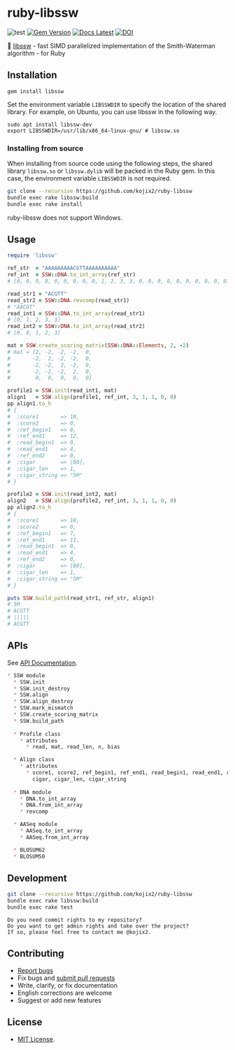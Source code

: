 # ruby-libssw

![test](https://github.com/kojix2/ruby-libssw/workflows/CI/badge.svg)
[![Gem Version](https://img.shields.io/gem/v/libssw?color=brightgreen)](https://rubygems.org/gems/libssw)
[![Docs Latest](https://img.shields.io/badge/docs-latest-blue.svg)](https://rubydoc.info/gems/libssw)
[![DOI](https://zenodo.org/badge/328163622.svg)](https://zenodo.org/badge/latestdoi/328163622)

:checkered_flag: [libssw](https://github.com/mengyao/Complete-Striped-Smith-Waterman-Library) - fast SIMD parallelized implementation of the Smith-Waterman algorithm - for Ruby

## Installation

```ssh
gem install libssw
```

Set the environment variable `LIBSSWDIR` to specify the location of the shared library.
For example, on Ubuntu, you can use libssw in the following way.

```
sudo apt install libssw-dev
export LIBSSWDIR=/usr/lib/x86_64-linux-gnu/ # libssw.so
```

### Installing from source

When installing from source code using the following steps, the shared library `libssw.so` or `libssw.dylib` will be packed in the Ruby gem. In this case, the environment variable `LIBSSWDIR` is not required. 

```sh
git clone --recursive https://github.com/kojix2/ruby-libssw
bundle exec rake libssw:build
bundle exec rake install
```

ruby-libssw does not support Windows.

## Usage

```ruby
require 'libssw'

ref_str  = "AAAAAAAAACGTTAAAAAAAAAA"
ref_int  = SSW::DNA.to_int_array(ref_str) 
# [0, 0, 0, 0, 0, 0, 0, 0, 0, 1, 2, 3, 3, 0, 0, 0, 0, 0, 0, 0, 0, 0, 0]

read_str1 = "ACGTT"
read_str2 = SSW::DNA.revcomp(read_str1)
# "AACGT"
read_int1 = SSW::DNA.to_int_array(read_str1)
# [0, 1, 2, 3, 3]
read_int2 = SSW::DNA.to_int_array(read_str2)
# [0, 0, 1, 2, 3]

mat = SSW.create_scoring_matrix(SSW::DNA::Elements, 2, -2)
# mat = [2, -2, -2, -2,  0,
#       -2,  2, -2, -2,  0,
#       -2, -2,  2, -2,  0,
#       -2, -2, -2,  2,  0,
#        0,  0,  0,  0,  0]

profile1 = SSW.init(read_int1, mat)
align1   = SSW.align(profile1, ref_int, 3, 1, 1, 0, 0)
pp align1.to_h
# {
#  :score1       => 10,
#  :score2       => 0,
#  :ref_begin1   => 8,
#  :ref_end1     => 12,
#  :read_begin1  => 0,
#  :read_end1    => 4,
#  :ref_end2     => 0,
#  :cigar        => [80],
#  :cigar_len    => 1,
#  :cigar_string => "5M"
# }

profile2 = SSW.init(read_int2, mat)
align2   = SSW.align(profile2, ref_int, 3, 1, 1, 0, 0)
pp align2.to_h
# {
#  :score1       => 10,
#  :score2       => 0,
#  :ref_begin1   => 7,
#  :ref_end1     => 11,
#  :read_begin1  => 0,
#  :read_end1    => 4,
#  :ref_end2     => 0,
#  :cigar        => [80],
#  :cigar_len    => 1,
#  :cigar_string => "5M"
# }

puts SSW.build_path(read_str1, ref_str, align1)
# 5M
# ACGTT
# |||||
# ACGTT
```

## APIs

See [API Documentation](https://rubydoc.info/gems/libssw).

```markdown
* SSW module
  * SSW.init
  * SSW.init_destroy
  * SSW.align
  * SSW.align_destroy
  * SSW.mark_mismatch
  * SSW.create_scoring_matrix
  * SSW.build_path
  
  * Profile class
    * attributes
      * read, mat, read_len, n, bias

  * Align class
    * attributes
      * score1, score2, ref_begin1, ref_end1, read_begin1, read_end1, ref_end2
        cigar, cigar_len, cigar_string
  
  * DNA module
    * DNA.to_int_array
    * DNA.from_int_array
    * revcomp

  * AASeq module
    * AASeq.to_int_array
    * AASeq.from_int_array

  * BLOSUM62
  * BLOSUM50
```

## Development

```sh
git clone --recursive https://github.com/kojix2/ruby-libssw
bundle exec rake libssw:build
bundle exec rake test
```

    Do you need commit rights to my repository?
    Do you want to get admin rights and take over the project?
    If so, please feel free to contact me @kojix2.

## Contributing

* [Report bugs](https://github.com/kojix2/ruby-libssw/issues)
* Fix bugs and [submit pull requests](https://github.com/kojix2/ruby-libssw/pulls)
* Write, clarify, or fix documentation
* English corrections are welcome
* Suggest or add new features

## License

* [MIT License](https://opensource.org/licenses/MIT).
